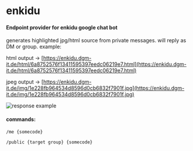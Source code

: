 # enkidu

#### Endpoint provider for enkidu google chat bot

generates highlighted jpg/html source from private messages. will reply as DM or group.
example:

html output -> [https://enkidu.dgm-it.de/html/6a8752576f13411595397eedc06219e7.html](https://enkidu.dgm-it.de/html/6a8752576f13411595397eedc06219e7.html)

jpeg output -> [https://enkidu.dgm-it.de/img/1e228fb964534d8596d0cb6832f7901f.jpg](https://enkidu.dgm-it.de/img/1e228fb964534d8596d0cb6832f7901f.jpg)

![response example](http://data.shitkatapult.org/enkidu.png)


#### commands:

``
/me {somecode}
``


``
/public {target group} {somecode}
``
